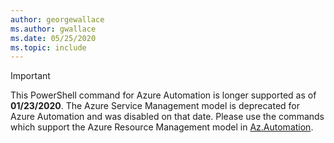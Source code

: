 ```yaml
---
author: georgewallace
ms.author: gwallace
ms.date: 05/25/2020
ms.topic: include
---
```

> [!IMPORTANT]
> This PowerShell command for Azure Automation is longer supported as of **01/23/2020**. The
> Azure Service Management model is deprecated for Azure Automation and was disabled on that
> date. Please use the commands which support the Azure Resource Management model in
> [Az.Automation](/powershell/module/az.automation).
